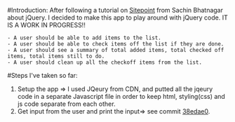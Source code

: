 #Introduction:
After following a tutorial on [Sitepoint](https://www.sitepoint.com/premium/courses/introduction-to-jquery-2884)
from Sachin Bhatnagar about jQuery. I decided to make this app to play around with jQuery code. IT IS A WORK IN PROGRESS!!

    - A user should be able to add items to the list.
    - A user should be able to check items off the list if they are done.
    - A user should see a summary of total added items, total checked off items, total items still to do.
    - A user should clean up all the checkoff items from the list.
    
#Steps I've taken so far:
1. Setup the app => I used JQeury from CDN, and putted all the jqeury code in a separate Javascript file in order to keep html, styling(css) and js code separate from each other.
2. Get input from the user and print the input=> see commit [38edae0](https://github.com/FionaSelanno/todoApp-jquery/commit/38edae09ab983ff66f2f272ae5de42e77c1812af).
